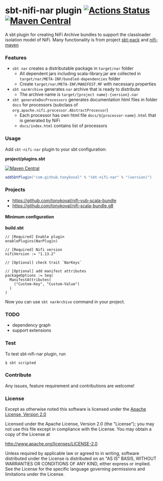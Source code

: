 sbt-nifi-nar plugin [![Actions Status](https://github.com/tonykoval/sbt-nifi-nar/workflows/build/badge.svg)](https://github.com/tonykoval/sbt-nifi-nar/actions) [![Maven Central](https://maven-badges.herokuapp.com/maven-central/com.github.tonykoval/sbt-nifi-nar/badge.svg)](https://maven-badges.herokuapp.com/maven-central/com.github.tonykoval/sbt-nifi-nar)
========

A sbt plugin for creating NiFi Archive bundles to support the classloader isolation model of NiFi.
Many functionality is from project [sbt-pack](https://github.com/xerial/sbt-pack) and [nifi-maven](https://github.com/apache/nifi-maven)

### Features

- `sbt nar` creates a distributable package in `target/nar` folder
  - All dependent jars including scala-library.jar are collected in `target/nar/META-INF/bundled-dependencies` folder
  - Create `target/nar/META-INF/MANIFEST.MF` with necessary properties
- `sbt narArchive` generates `nar` archive that is ready to distribute
  - The archive name is `target/{project name}-{version}.nar`
- `sbt generateDocProcessors` generates documentation html files in folder `docs` for processors (subclass of `org.apache.nifi.processor.AbstractProcessor`)
  - Each processor has own html file `docs/${processor-name}.html` that is generated by NiFi
  - `docs/index.html` contains list of processors

### Usage

Add `sbt-nifi-nar` plugin to your sbt configuration:

**project/plugins.sbt**

[![Maven Central](https://maven-badges.herokuapp.com/maven-central/com.github.tonykoval/sbt-nifi-nar/badge.svg)](https://maven-badges.herokuapp.com/maven-central/com.github.tonykoval/sbt-nifi-nar)

```scala
addSbtPlugin("com.github.tonykoval" % "sbt-nifi-nar" % "(version)")
```

### Projects
 * https://github.com/tonykoval/nifi-vub-scala-bundle
 * https://github.com/tonykoval/nifi-scala-bundle.g8

#### Minimum configuration

**build.sbt**
```
// [Required] Enable plugin
enablePlugins(NarPlugin)

// [Required] Nifi version
nifiVersion := "1.13.2"

// [Optional] check trait `NarKeys`

// [Optional] add manifest attributes
packageOptions := Seq(
  ManifestAttributes(
    ("Custom-Key", "Custom-Value")
  )
)
```

Now you can use `sbt narArchive` command in your project.

### TODO
  * dependency graph
  * support extensions

### Test
To test sbt-nifi-nar plugin, run

    $ sbt scripted

### Contribute
Any issues, feature requirement and contributions are welcome!

### License

Except as otherwise noted this software is licensed under the
[Apache License, Version 2.0](http://www.apache.org/licenses/LICENSE-2.0.html)

Licensed under the Apache License, Version 2.0 (the "License");
you may not use this file except in compliance with the License.
You may obtain a copy of the License at

  http://www.apache.org/licenses/LICENSE-2.0

Unless required by applicable law or agreed to in writing, software
distributed under the License is distributed on an "AS IS" BASIS,
WITHOUT WARRANTIES OR CONDITIONS OF ANY KIND, either express or implied.
See the License for the specific language governing permissions and
limitations under the License.
